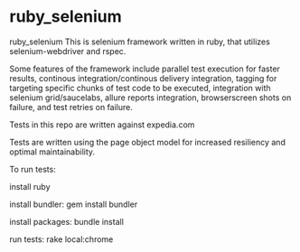 # ruby_selenium
ruby_selenium
This is selenium framework written in ruby, that utilizes selenium-webdriver and rspec.

Some features of the framework include parallel test execution for faster results, continous integration/continous delivery integration, tagging for targeting specific chunks of test code to be executed, integration with selenium grid/saucelabs, allure reports integration, browserscreen shots on failure, and test retries on failure.

Tests in this repo are written against expedia.com

Tests are written using the page object model for increased resiliency and optimal maintainability.

To run tests:

install ruby

install bundler: gem install bundler

install packages: bundle install

run tests: rake local:chrome

